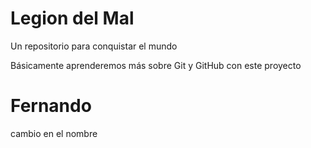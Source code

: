 # Legion del Mal
Un repositorio para conquistar el mundo

Básicamente aprenderemos más sobre Git y GitHub con este proyecto


# Fernando
cambio en el nombre




